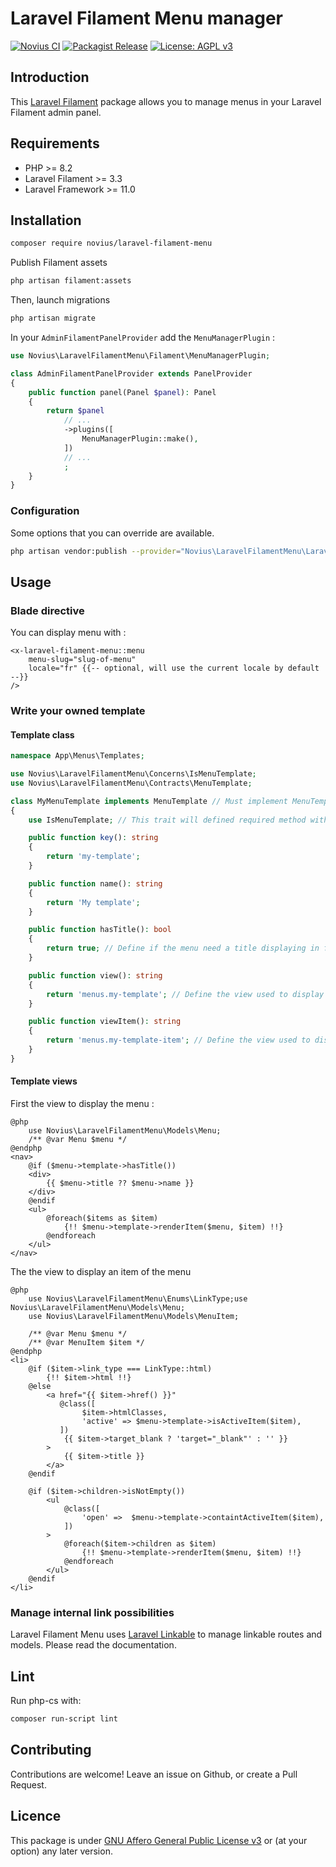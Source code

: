 # Laravel Filament Menu manager

[![Novius CI](https://github.com/novius/laravel-filament-menu/actions/workflows/main.yml/badge.svg?branch=main)](https://github.com/novius/laravel-filament-menu/actions/workflows/main.yml)
[![Packagist Release](https://img.shields.io/packagist/v/novius/laravel-filament-menu.svg?maxAge=1800&style=flat-square)](https://packagist.org/packages/novius/laravel-filament-menu)
[![License: AGPL v3](https://img.shields.io/badge/License-AGPL%20v3-blue.svg)](http://www.gnu.org/licenses/agpl-3.0)

## Introduction

This [Laravel Filament](https://filamentphp.com/) package allows you to manage menus in your Laravel Filament admin panel.

## Requirements

* PHP >= 8.2
* Laravel Filament >= 3.3
* Laravel Framework >= 11.0 

## Installation

```sh
composer require novius/laravel-filament-menu
```

Publish Filament assets

```sh
php artisan filament:assets
```

Then, launch migrations 

```sh
php artisan migrate
```

In your `AdminFilamentPanelProvider` add the `MenuManagerPlugin` :

```php
use Novius\LaravelFilamentMenu\Filament\MenuManagerPlugin;

class AdminFilamentPanelProvider extends PanelProvider
{
    public function panel(Panel $panel): Panel
    {
        return $panel
            // ...
            ->plugins([
                MenuManagerPlugin::make(),
            ])
            // ...
            ;
    }
}
```

### Configuration

Some options that you can override are available.

```sh
php artisan vendor:publish --provider="Novius\LaravelFilamentMenu\LaravelFilamentMenuServiceProvider" --tag="config"
```

## Usage

### Blade directive

You can display menu with : 

```bladehtml
<x-laravel-filament-menu::menu 
    menu-slug="slug-of-menu" 
    locale="fr" {{-- optional, will use the current locale by default --}}   
/>
```

### Write your owned template

#### Template class

```php
namespace App\Menus\Templates;

use Novius\LaravelFilamentMenu\Concerns\IsMenuTemplate;
use Novius\LaravelFilamentMenu\Contracts\MenuTemplate;

class MyMenuTemplate implements MenuTemplate // Must implement MenuTemplate interface
{
    use IsMenuTemplate; // This trait will defined required method with default implementation

    public function key(): string
    {
        return 'my-template';
    }

    public function name(): string
    {
        return 'My template';
    }

    public function hasTitle(): bool
    {
        return true; // Define if the menu need a title displaying in front. False by default if you don't implement this method
    }

    public function view(): string
    {
        return 'menus.my-template'; // Define the view used to display this the menu
    }

    public function viewItem(): string
    {
        return 'menus.my-template-item'; // Define the view used to display an item of the menu
    }
}
```
#### Template views

First the view to display the menu :

```bladehtml
@php
    use Novius\LaravelFilamentMenu\Models\Menu;
    /** @var Menu $menu */
@endphp
<nav>
    @if ($menu->template->hasTitle())
    <div>
        {{ $menu->title ?? $menu->name }}
    </div>
    @endif
    <ul>
        @foreach($items as $item)
            {!! $menu->template->renderItem($menu, $item) !!}
        @endforeach
    </ul>
</nav>

```

The the view to display an item of the menu

```bladehtml
@php
    use Novius\LaravelFilamentMenu\Enums\LinkType;use Novius\LaravelFilamentMenu\Models\Menu;
    use Novius\LaravelFilamentMenu\Models\MenuItem;

    /** @var Menu $menu */
    /** @var MenuItem $item */
@endphp
<li>
    @if ($item->link_type === LinkType::html)
        {!! $item->html !!}
    @else
        <a href="{{ $item->href() }}" 
           @class([
                $item->htmlClasses,
                'active' => $menu->template->isActiveItem($item),
           ]) 
            {{ $item->target_blank ? 'target="_blank"' : '' }}
        >
            {{ $item->title }}
        </a>
    @endif

    @if ($item->children->isNotEmpty())
        <ul 
            @class([
                'open' =>  $menu->template->containtActiveItem($item),
            ])
        >
            @foreach($item->children as $item)
                {!! $menu->template->renderItem($menu, $item) !!}
            @endforeach
        </ul>
    @endif
</li>
```

### Manage internal link possibilities

Laravel Filament Menu uses [Laravel Linkable](https://github.com/novius/laravel-linkable) to manage linkable routes and models. Please read the documentation.

## Lint

Run php-cs with:

```sh
composer run-script lint
```

## Contributing

Contributions are welcome!
Leave an issue on Github, or create a Pull Request.


## Licence

This package is under [GNU Affero General Public License v3](http://www.gnu.org/licenses/agpl-3.0.html) or (at your option) any later version.
